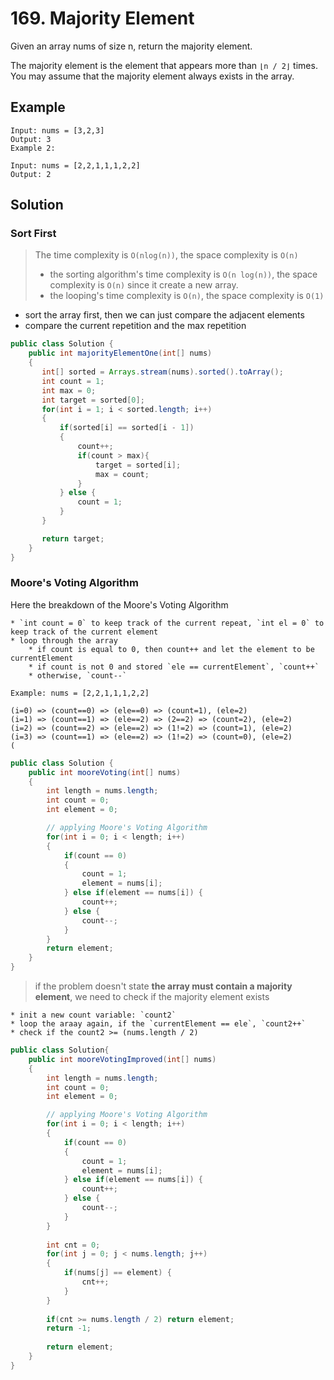 # 169. Majority Element

Given an array nums of size n, return the majority element.

The majority element is the element that appears more than `⌊n / 2⌋` times. 
You may assume that the majority element always exists in the array.



## Example

```
Input: nums = [3,2,3]
Output: 3
Example 2:
```

```
Input: nums = [2,2,1,1,1,2,2]
Output: 2
```

## Solution

### Sort First 
> The time complexity is `O(nlog(n))`, the space complexity is `O(n)`
>   * the sorting algorithm's time complexity is `O(n log(n))`, the space complexity is `O(n)` since it create a new array.
>   * the looping's time complexity is `O(n)`, the space complexity is `O(1)`

* sort the array first, then we can just compare the adjacent elements 
* compare the current repetition and the max repetition

```java
public class Solution {
    public int majorityElementOne(int[] nums)
    {
       int[] sorted = Arrays.stream(nums).sorted().toArray();
       int count = 1;
       int max = 0;
       int target = sorted[0];
       for(int i = 1; i < sorted.length; i++)
       {
           if(sorted[i] == sorted[i - 1])
           {
               count++;
               if(count > max){
                   target = sorted[i];
                   max = count;
               }
           } else {
               count = 1;
           }
       }

       return target;
    }
}
```

### Moore's Voting Algorithm
Here the breakdown of the Moore's Voting Algorithm

```
* `int count = 0` to keep track of the current repeat, `int el = 0` to keep track of the current element
* loop through the array
    * if count is equal to 0, then count++ and let the element to be currentElement
    * if count is not 0 and stored `ele == currentElement`, `count++`
    * otherwise, `count--`
    
Example: nums = [2,2,1,1,1,2,2]

(i=0) => (count==0) => (ele==0) => (count=1), (ele=2)  
(i=1) => (count==1) => (ele==2) => (2==2) => (count=2), (ele=2)
(i=2) => (count==2) => (ele==2) => (1!=2) => (count=1), (ele=2)
(i=3) => (count==1) => (ele==2) => (1!=2) => (count=0), (ele=2)
(
```

```java
public class Solution {
    public int mooreVoting(int[] nums)
    {
        int length = nums.length;
        int count = 0;
        int element = 0;

        // applying Moore's Voting Algorithm
        for(int i = 0; i < length; i++)
        {
            if(count == 0)
            {
                count = 1;
                element = nums[i];
            } else if(element == nums[i]) {
                count++;
            } else {
                count--;
            }
        }
        return element;
    }
}
```

> if the problem doesn't state **the array must contain a majority element**, we need to check if the majority element exists

```
* init a new count variable: `count2`
* loop the araay again, if the `currentElement == ele`, `count2++`
* check if the count2 >= (nums.length / 2)
```

```java
public class Solution{
    public int mooreVotingImproved(int[] nums)
    {
        int length = nums.length;
        int count = 0;
        int element = 0;

        // applying Moore's Voting Algorithm
        for(int i = 0; i < length; i++)
        {
            if(count == 0)
            {
                count = 1;
                element = nums[i];
            } else if(element == nums[i]) {
                count++;
            } else {
                count--;
            }
        }
        
        int cnt = 0;
        for(int j = 0; j < nums.length; j++)
        {
            if(nums[j] == element) {
                cnt++;
            }
        }
        
        if(cnt >= nums.length / 2) return element;
        return -1;
        
        return element;
    }
} 

```
    


